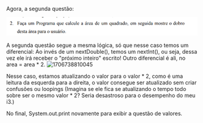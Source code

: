 Agora, a segunda questão: 

![1706739697352](image/AreaDoQuadrado/1706739697352.png)

A segunda questão segue a mesma lógica, só que nesse caso temos um diferencial: Ao invés de um nextDouble(), temos um nextInt(), ou seja, dessa vez ele irá receber o "próximo inteiro" escrito! Outro diferencial é ali, no area = area * 2. ![1706738810045](https://file+.vscode-resource.vscode-cdn.net/c%3A/Users/darll/OneDrive/%C3%81rea%20de%20Trabalho/projetos/FRONT-END/cafeteria%20Avivar/Lista-01/image/AreaDoQuadrado/1706738810045.png)

Nesse caso, estamos atualizando o valor para o valor * 2, como é uma leitura da esquerda para a direita, o valor consegue ser atualizado sem criar confusões ou loopings (Imagina se ele fica se atualizando o tempo todo sobre ser o mesmo valor * 2? Seria desastroso para o desempenho do meu i3.)

No final, System.out.print novamente para exibir a questão de valores.
